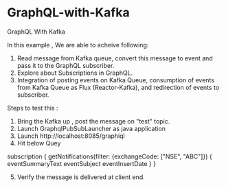 # GraphQL-with-Kafka
GraphQL With Kafka


In this example , We are able to acheive following: 

1.	Read message from Kafka queue, convert this message to event and pass it to the GraphQL subscriber.
2.	Explore about Subscriptions in GraphQL.
3.	Integration of posting events on Kafka Queue, consumption of events from Kafka Queue as Flux (Reactor-Kafka), and redirection of events to subscriber.

Steps to test this :
1. Bring the Kafka up , post the message on "test" topic.
2. Launch GraphqlPubSubLauncher as java application
3. Launch http://localhost:8085/graphiql
4. Hit below Quey


subscription {
  getNotifications(filter: {exchangeCode: ["NSE", "ABC"]}) {
    eventSummaryText
    eventSubject
    eventInsertDate
  }
}

5. Verify the message is delivered at client end.

